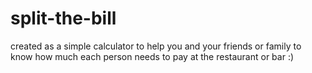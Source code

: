# split-the-bill
created as a simple calculator to help you and your friends or family to know how much each person needs to pay at the restaurant or bar :)
